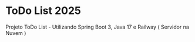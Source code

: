 # ToDo List 2025
 Projeto ToDo List - Utilizando Spring Boot 3, Java 17 e Railway ( Servidor na Nuvem )

